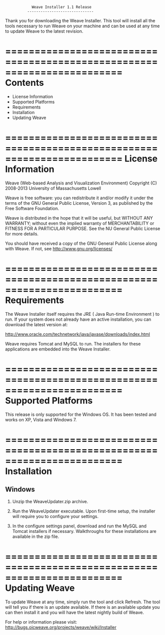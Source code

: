     	      	Weave Installer 1.1 Release
	          ------------------------------

Thank you for downloading the Weave Installer. This tool will
install all the tools necessary to run Weave on your machine
and can be used at any time to update Weave to the latest revision.

========================================================================
Contents
========================================================================
  + License Information
  + Supported Platforms
  + Requirements
  + Installation
  + Updating Weave


========================================================================
License Information
========================================================================

Weave (Web-based Analysis and Visualization Environment)
Copyright (C) 2008-2013 University of Massachusetts Lowell

Weave is free software: you can redistribute it and/or modify
it under the terms of the GNU General Public License, Version 3,
as published by the Free Software Foundation.

Weave is distributed in the hope that it will be useful,
but WITHOUT ANY WARRANTY; without even the implied warranty of
MERCHANTABILITY or FITNESS FOR A PARTICULAR PURPOSE.  See the
NU General Public License for more details.

You should have received a copy of the GNU General Public License
along with Weave.  If not, see http://www.gnu.org/licenses/

========================================================================
Requirements
========================================================================

The Weave Installer itself requires the JRE ( Java Run-time Environment )
to run. If your system does not already have an active installation, you can
download the latest version at:

http://www.oracle.com/technetwork/java/javase/downloads/index.html

Weave requires Tomcat and MySQL to run. The installers for these applications
are embedded into the Weave Installer.

========================================================================
Supported Platforms
========================================================================

This release is only supported for the Windows OS. It has been tested and works
on XP, Vista and Windows 7.

========================================================================
Installation
========================================================================

  Windows
  -------
  1. Unzip the WeaveUpdater.zip archive.

  2. Run the WeaveUpdater executable.
  		Upon first-time setup, the installer will require you to 
  		configure your settings.

  3. In the configure settings panel, download and run the MySQL and Tomcat
     installers if necessary. Walkthroughs for these installations are available
     in the zip file.

========================================================================
Updating Weave
========================================================================

To update Weave at any time, simply run the tool and click Refresh.
The tool will tell you if there is an update available. If there is
an available update you can then install it and you will have the
latest nightly build of Weave.


For help or information please visit:
http://bugs.oicweave.org/projects/weave/wiki/Installer
